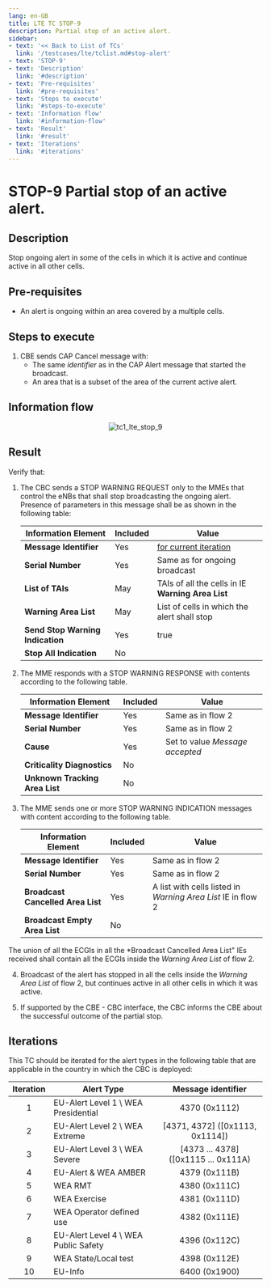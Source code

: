 ```yaml
---
lang: en-GB
title: LTE TC STOP-9
description: Partial stop of an active alert.
sidebar:
- text: '<< Back to List of TCs'
  link: '/testcases/lte/tclist.md#stop-alert'
- text: 'STOP-9'
- text: 'Description'
  link: '#description'
- text: 'Pre-requisites'
  link: '#pre-requisites'
- text: 'Steps to execute'
  link: '#steps-to-execute'
- text: 'Information flow'
  link: '#information-flow'
- text: 'Result'
  link: '#result'
- text: 'Iterations'
  link: '#iterations'
---
```


# **STOP-9** Partial stop of an active alert.

## Description

Stop ongoing alert in some of the cells in which it is active and continue 
active in all other cells.

## Pre-requisites

* An alert is ongoing within an area covered by a multiple cells.

## Steps to execute

1. CBE sends CAP Cancel message with:
   - The same *identifier* as in the CAP Alert message that started the 
     broadcast.
   - An area that is a subset of the area of the current active alert. 

## Information flow

<div style="text-align: center;">

![tc1_lte_stop_9](/assets/img/flows/lte/stop/tc_lte_stop_9.svg)

</div>

## Result

Verify that:

1. The CBC sends a STOP WARNING REQUEST only to the MMEs that control the eNBs
   that shall stop broadcasting the ongoing alert. Presence of parameters in 
   this message shall be as shown in the following table:

   | Information Element | Included | Value |
   | ------------------- | -------- | ----- |
   | **Message Identifier** | Yes | [for current iteration](/testcases/lte/stop/tc9/#iterations) |
   | **Serial Number** | Yes | Same as for ongoing broadcast |
   | **List of TAIs** | May | TAIs of all the cells in IE **Warning Area List** |
   | **Warning Area List** | May | List of cells in which the alert shall stop |
   | **Send Stop Warning Indication** | Yes | true |
   | **Stop All Indication** | No |  |

2. The MME responds with a STOP WARNING RESPONSE with contents according to the
   following table.

   | Information Element | Included | Value |
   | ------------------- | -------- | ----- |
   | **Message Identifier** | Yes | Same as in flow 2 |
   | **Serial Number** | Yes | Same as in flow 2 |
   | **Cause** | Yes | Set to value *Message accepted* |
   | **Criticality Diagnostics** | No | |
   | **Unknown Tracking Area List** | No | |

3. The MME sends one or more STOP WARNING INDICATION messages with content
   according to the following table.

   | Information Element | Included | Value |
   | ------------------- | -------- | ----- |
   | **Message Identifier** | Yes | Same as in flow 2 |
   | **Serial Number** | Yes | Same as in flow 2 |
   | **Broadcast Cancelled Area List** | Yes | A list with cells listed in *Warning Area List* IE in flow 2 |
   | **Broadcast Empty Area List** | No | |

The union of all the ECGIs in all the *Broadcast Cancelled Area List" IEs 
received shall contain all the ECGIs inside the *Warning Area List* of flow 2.

4. Broadcast of the alert has stopped in all the cells inside the *Warning Area
   List* of flow 2, but continues active in all other cells in which it was 
   active.

5. If supported by the CBE - CBC interface, the CBC informs the CBE about the
   successful outcome of the partial stop.

## Iterations

This TC should be iterated for the alert types in the following table that are 
applicable in the country in which the CBC is deployed:

| Iteration | Alert Type | Message identifier |
|:----:|------------|:------------------:|
| 1 | EU-Alert Level 1 \ WEA Presidential | 4370 (0x1112) |
| 2 | EU-Alert Level 2 \ WEA Extreme | [4371, 4372] ([0x1113, 0x1114]) |
| 3 | EU-Alert Level 3 \ WEA Severe | [4373 ... 4378] ([0x1115 ... 0x111A) |
| 4 | EU-Alert & WEA AMBER | 4379 (0x111B) |
| 5 | WEA RMT | 4380 (0x111C) |
| 6 | WEA Exercise | 4381 (0x111D) |
| 7 | WEA Operator defined use | 4382 (0x111E) |
| 8 | EU-Alert Level 4 \ WEA Public Safety | 4396 (0x112C) |
| 9 | WEA State/Local test | 4398 (0x112E) |
| 10 | EU-Info | 6400 (0x1900) | 